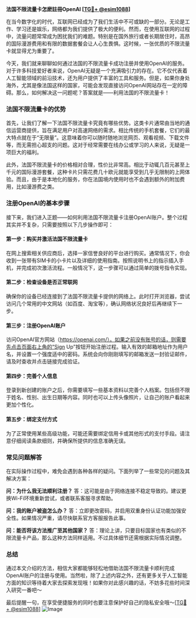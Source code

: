 **法国不限流量卡怎麽註冊OpenAI [[TG💪+ @esim1088](https://t.me/s/esim1088)]**

在当今数字化的时代，互联网已经成为了我们生活中不可或缺的一部分。无论是工作、学习还是娱乐，网络都为我们提供了极大的便利。然而，在使用互联网的过程中，流量问题常常成为困扰我们的难题。特别是在国外旅行或者长期居住时，高昂的国际漫游费用和有限的数据套餐会让人心生畏惧。这时候，一张优质的不限流量卡就显得尤为重要了。

今天，我们就来聊聊如何通过法国的不限流量卡成功注册并使用OpenAI的服务。对于许多科技爱好者来说，OpenAI无疑是一个充满吸引力的存在。它不仅代表着人工智能领域的前沿技术，还为用户提供了丰富的工具和服务。但是，如果你身处海外，尤其是像法国这样的国家，可能会发现直接访问OpenAI网站存在一定的障碍。那么，如何解决这一问题呢？答案就是——利用法国的不限流量卡！

### 法国不限流量卡的优势

首先，让我们了解一下法国不限流量卡究竟有哪些优势。这类卡片通常由当地的通信运营商提供，旨在满足用户对高速网络的需求。相比传统的手机套餐，它们的最大特点就在于“无限量”。这意味着你可以随时随地浏览网页、观看视频、下载文件等，而无需担心超支的问题。这对于经常需要在线办公或学习的人来说，无疑是一项巨大的福利。

此外，法国不限流量卡的价格相对合理，性价比非常高。相比于动辄几百元甚至上千元的国际漫游套餐，这种卡片只需花费几十欧元就能享受到几乎无限制的上网体验。而且，由于是本地化的服务，你在法国境内使用时也不会遇到额外的附加费用，比如漫游费之类。

### 注册OpenAI的基本步骤

接下来，我们进入正题——如何利用法国不限流量卡注册OpenAI账户。整个过程其实并不复杂，只需要按照以下几步操作即可：

#### 第一步：购买并激活法国不限流量卡

在网上搜索相关供应商后，选择一家信誉良好的平台进行购买。通常情况下，你会收到一张带有SIM卡的小卡片以及详细的使用指南。按照说明书上的指示插入手机，并完成初次激活流程。一般情况下，这一步骤可以通过简单的拨号指令实现。

#### 第二步：检查设备是否正常联网

确保你的设备已经连接到了法国不限流量卡提供的网络上。此时打开浏览器，尝试访问几个常用的中文网站（如百度、淘宝等），确认网络状况良好后再继续下一步。

#### 第三步：注册OpenAI账户

访问OpenAI官方网站（https://openai.com/）。如果之前没有账号的话，则需要先点击页面右上角的“Sign Up”按钮开始注册过程。输入有效的邮箱地址作为用户名，并设置一个强度适中的密码。系统会向你刚刚填写的邮箱发送一封验证邮件，请及时查收并点击链接完成验证。

#### 第四步：完善个人信息

登录到新创建的账户之后，你需要填写一些基本资料以完善个人档案。包括但不限于姓名、性别、出生日期等内容。同时也可以上传头像照片，让自己的账户看起来更加个性化。

#### 第五步：绑定支付方式

为了正常使用某些高级功能，可能还需要绑定信用卡或其他形式的支付手段。请注意仔细阅读条款细则，并确保所提供的信息准确无误。

### 常见问题解答

在实际操作过程中，难免会遇到各种各样的疑问。下面列举了一些常见的问题及其解决方案：

**问：为什么我无法顺利注册？**
答：这可能是由于网络连接不稳定导致的。建议更换Wi-Fi环境重新尝试，或者联系客服寻求帮助。

**问：我的账户被盗怎么办？**
答：立即更改密码，并启用双重身份认证功能加强安全性。如果情况严重，请尽快联系官方客服报告此事。

**问：能否将该方法推广至其他国家？**
答：理论上讲，只要目标国家也有类似的不限流量卡产品，那么这种方法同样适用。不过具体细节还需根据实际情况调整。

### 总结

通过本文介绍的方法，相信大家都能够轻松地借助法国不限流量卡顺利完成OpenAI账户的注册与使用。当然啦，除了上述内容之外，还有更多关于人工智能方面的知识等待着大家去探索发现哦！如果你对此感兴趣的话，不妨多花些时间深入研究一番吧～

最后提醒一句，在享受便捷服务的同时也要注意保护好自己的隐私安全哦～[[TG💪+ @esim1088](https://t.me/s/esim1088)] ![Image](https://i.postimg.cc/4NQfJmqS/Snipaste-2025-05-13-00-14-12.png)